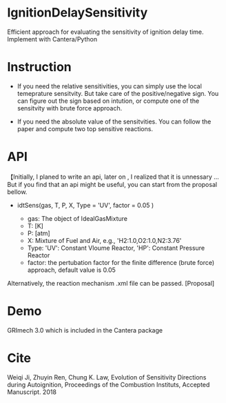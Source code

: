 # IgnitionDelaySensitivity

Efficient approach for evaluating the sensitivity of ignition delay time. Implement with Cantera/Python

# Instruction

+ If you need the relative sensitivities, you can simply use the local temeprature sensitvity. But take care of the positive/negative sign. You can figure out the sign based on intution, or compute one of the sensitvity with brute force approach.

+ If you need the absolute value of the sensitvities. You can follow the paper and compute two top sensitive reactions.

# API 

【Initially, I planed to write an api, later on , I realized that it is unnessary ... But if you find that an api might be useful, you can start from the proposal bellow. 

+ idtSens(gas, T, P, X, Type = 'UV', factor = 0.05 )

    + gas: The object of IdealGasMixture
    + T: [K]
    + P: [atm]
    + X: Mixture of Fuel and Air, e.g., 'H2:1.0,O2:1.0,N2:3.76'
    + Type: 'UV': Constant Vloume Reactor, 'HP': Constant Pressure Reactor
    + factor: the pertubation factor for the finite difference (brute force) approach, default value is 0.05

Alternatively, the reaction mechanism .xml file can be passed. [Proposal]

# Demo

GRImech 3.0 which is included in the Cantera package

# Cite

Weiqi Ji, Zhuyin Ren, Chung K. Law, Evolution of Sensitivity Directions during Autoignition, Proceedings of the Combustion Instituts, Accepted Manuscript. 2018
